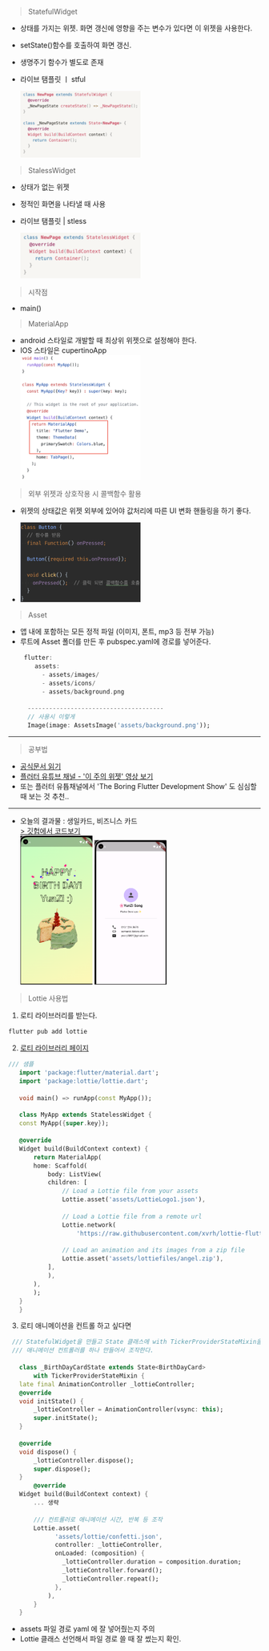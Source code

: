 > StatefulWidget
 - 상태를 가지는 위젯. 화면 갱신에 영향을 주는 변수가 있다면 이 위젯을 사용한다.
 - setState()함수를 호출하여 화면 갱신.
 - 생명주기 함수가 별도로 존재
 - 라이브 탬플릿 ㅣ stful  
  
    <img src="image-4.png" width="50%"/>

> StalessWidget
- 상태가 없는 위젯
- 정적인 화면을 나타낼 때 사용
- 라이브 탬플릿 | stless  

     <img src="image-5.png" width="50%"/>

> 시작점 
- main()
> MaterialApp
- android 스타일로 개발할 때 최상위 위젯으로 설정해야 한다.
- IOS 스타일은 cupertinoApp  
    <img src="image-3.png" width="50%"/>


> 외부 위젯과 상호작용 시 콜백함수 활용
- 위젯의 상태값은 위젯 외부에 있어야 값처리에 따른 UI 변화 핸들링을 하기 좋다.  

- <img src="image-2.png" width="50%"/>

> Asset
- 앱 내에 포함하는 모든 정적 파일 (이미지, 폰트, mp3 등 전부 가능)
- 루트에 Asset 폴더를 만든 후 pubspec.yaml에 경로를 넣어준다.
    ~~~dart
     flutter:
        assets:
          - assets/images/
          - assets/icons/
          - assets/background.png

      --------------------------------------
      // 사용시 이렇게
      Image(image: AssetsImage('assets/background.png'));
    ~~~
---- 
>공부법
- [공식문서 읽기](http://docs.flutter.dev/development/ui/widgets)
- [플러터 유튜브 채널 - '이 주의 위젯' 영상 보기](https://www.youtube.com/@flutterdev)
- 또는 플러터 유튭채널에서 'The Boring Flutter Development Show' 도 심심할때 보는 것 추천..

----

- 오늘의 결과물 : 생일카드, 비즈니스 카드  
[> 깃헙에서 코드보기](https://github.com/somarok/flutter_cards.git)  
<img src="image.png" width="30%"/> <img src="image-1.png" width="30%"/> 

> Lottie 사용법
 1. 로티 라이브러리를 받는다.
 ~~~dart
 flutter pub add lottie
 ~~~
 2. [로티 라이브러리 페이지](https://pub.dev/packages/lottie/example)
 ~~~dart
 /// 샘플 
    import 'package:flutter/material.dart';
    import 'package:lottie/lottie.dart';

    void main() => runApp(const MyApp());

    class MyApp extends StatelessWidget {
    const MyApp({super.key});

    @override
    Widget build(BuildContext context) {
        return MaterialApp(
        home: Scaffold(
            body: ListView(
            children: [
                // Load a Lottie file from your assets
                Lottie.asset('assets/LottieLogo1.json'),

                // Load a Lottie file from a remote url
                Lottie.network(
                    'https://raw.githubusercontent.com/xvrh/lottie-flutter/master/example/assets/Mobilo/A.json'),

                // Load an animation and its images from a zip file
                Lottie.asset('assets/lottiefiles/angel.zip'),
            ],
            ),
        ),
        );
    }
    }
 ~~~

 3. 로티 애니메이션을 컨트롤 하고 싶다면
 ~~~dart
  /// StatefulWidget을 만들고 State 클래스에 with TickerProviderStateMixin을 한다.
  /// 애니메이션 컨트롤러를 하나 만들어서 조작한다.

    class _BirthDayCardState extends State<BirthDayCard>
        with TickerProviderStateMixin {
    late final AnimationController _lottieController;
    @override
    void initState() {
        _lottieController = AnimationController(vsync: this);
        super.initState();
    }

    @override
    void dispose() {
        _lottieController.dispose();
        super.dispose();
    }
        @override
    Widget build(BuildContext context) {
        ... 생략
        
        /// 컨트롤러로 애니메이션 시간, 반복 등 조작
        Lottie.asset(
              'assets/lottie/confetti.json',
              controller: _lottieController,
              onLoaded: (composition) {
                _lottieController.duration = composition.duration;
                _lottieController.forward();
                _lottieController.repeat();
              },
            ),
        }
    }
 ~~~
 - assets 파일 경로 yaml 에 잘 넣어줬는지 주의
 - Lottie 클래스 선언해서 파일 경로 쓸 때 잘 썼는지 확인.